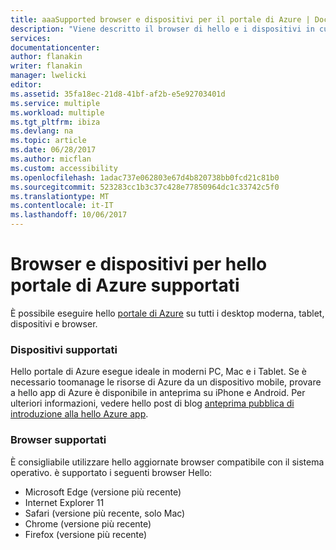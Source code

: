 ```yaml
---
title: aaaSupported browser e dispositivi per il portale di Azure | Documenti Microsoft
description: "Viene descritto il browser di hello e i dispositivi in cui hello Azure portal funzionerà."
services: 
documentationcenter: 
author: flanakin
writer: flanakin
manager: lwelicki
editor: 
ms.assetid: 35fa18ec-21d8-41bf-af2b-e5e92703401d
ms.service: multiple
ms.workload: multiple
ms.tgt_pltfrm: ibiza
ms.devlang: na
ms.topic: article
ms.date: 06/28/2017
ms.author: micflan
ms.custom: accessibility
ms.openlocfilehash: 1adac737e062803e67d4b820738bb0fcd21c81b0
ms.sourcegitcommit: 523283cc1b3c37c428e77850964dc1c33742c5f0
ms.translationtype: MT
ms.contentlocale: it-IT
ms.lasthandoff: 10/06/2017
---
```

# <a name="supported-browsers-and-devices-for-hello-azure-portal"></a>Browser e dispositivi per hello portale di Azure supportati
È possibile eseguire hello [portale di Azure](https://portal.azure.com) su tutti i desktop moderna, tablet, dispositivi e browser.

### <a name="supported-devices"></a>Dispositivi supportati
Hello portale di Azure esegue ideale in moderni PC, Mac e i Tablet. Se è necessario toomanage le risorse di Azure da un dispositivo mobile, provare a hello app di Azure è disponibile in anteprima su iPhone e Android. Per ulteriori informazioni, vedere hello post di blog [anteprima pubblica di introduzione alla hello Azure app](https://azure.microsoft.com/blog/azure-app-preview/).

### <a name="supported-browsers"></a>Browser supportati
È consigliabile utilizzare hello aggiornate browser compatibile con il sistema operativo. è supportato i seguenti browser Hello:

* Microsoft Edge (versione più recente)
* Internet Explorer 11
* Safari (versione più recente, solo Mac)
* Chrome (versione più recente)
* Firefox (versione più recente)

